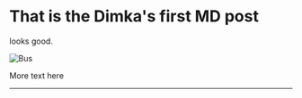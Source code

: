 # That is the Dimka's first MD post

looks good.

![Bus](https://thedimka.com/i/bus.jpg)

More text here

----

		